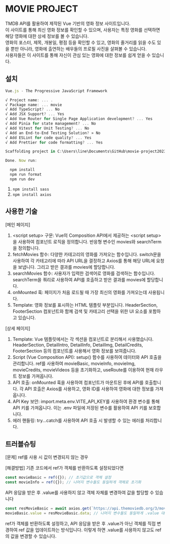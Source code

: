 # MOVIE PROJECT
TMDB API를 활용하여 제작된 Vue 기반의 영화 정보 사이트입니다.<br />
이 사이트를 통해 최신 영화 정보를 확인할 수 있으며, 사용자는 특정 영화를 선택하면 해당 영화에 대한 상세 정보를 볼 수 있습니다.<br />
영화의 포스터, 제목, 개봉일, 평점 등을 확인할 수 있고, 영화의 줄거리를 읽을 수도 있을 뿐만 아니라, 영화에 출연하는 배우들의 프로필 사진을 살펴볼 수 있습니다.<br />
사용자들은 이 사이트를 통해 자신이 관심 있는 영화에 대한 정보를 쉽게 얻을 수 있습니다.

## 설치
```js
Vue.js - The Progressive JavaScript Framework

√ Project name: ... .
√ Package name: ... movie
√ Add TypeScript? ... No
√ Add JSX Support? ... Yes
√ Add Vue Router for Single Page Application development? ... Yes
√ Add Pinia for state management? ... No
√ Add Vitest for Unit Testing? ... No
√ Add an End-to-End Testing Solution? » No
√ Add ESLint for code quality? ... Yes
√ Add Prettier for code formatting? ... Yes

Scaffolding project in C:\Users\line\Documents\GitHub\movie-project2023...

Done. Now run:

  npm install
  npm run format
  npm run dev
```
1. `npm install sass`
2. `npm install axios`

## 사용한 기술
[메인 페이지]
1. &lt;script setup&gt; 구문: Vue의 Composition API에서 제공하는 &lt;script setup&gt;을 사용하여 컴포넌트 로직을 정의합니다. 반응형 변수인 movies와 searchTerm을 정의합니다.
2. fetchMovies 함수: 다양한 카테고리의 영화를 가져오는 함수입니다. switch문을 사용하여 각 카테고리에 따라 API URL을 결정하고 Axios를 통해 해당 URL에 요청을 보냅니다. 그리고 받은 결과를 movies에 할당합니다.
3. searchMovies 함수: 사용자가 입력한 검색어로 영화를 검색하는 함수입니다. searchTerm을 쿼리로 사용하여 API를 호출하고 받은 결과를 movies에 할당합니다.
4. onMounted 훅: 페이지가 처음 로드될 때 가장 최신의 영화를 가져오는데 사용됩니다.
5. Template: 영화 정보를 표시하는 HTML 템플릿 부분입니다. HeaderSection, FooterSection 컴포넌트와 함께 검색 및 카테고리 선택을 위한 UI 요소를 포함하고 있습니다.

[상세 페이지]
1. Template: Vue 템플릿에서는 각 섹션을 컴포넌트로 분리해서 사용했습니다. HeaderSection, DetailIntro, DetailInfo, DetailImg, DetailCredits, FooterSection 등의 컴포넌트를 사용해서 영화 정보를 보여줍니다.
2. Script (Vue Composition API): setup() 함수를 사용하여 데이터와 API 호출을 관리합니다. ref를 사용하여 movieBasic, movieInfo, movieImg, movieCredits, movieVideos 등을 초기화하고, useRoute를 이용하여 현재 라우트 정보를 가져옵니다.
3. API 호출: onMounted 훅을 사용하여 컴포넌트가 마운트된 후에 API를 호출합니다. 각 API 호출은 Axios를 사용하고, 영화 ID를 사용하여 영화에 대한 정보를 가져옵니다.
4. API Key 보안: import.meta.env.VITE_API_KEY를 사용하여 환경 변수를 통해 API 키를 가져옵니다. 이는 .env 파일에 저장된 변수를 활용하여 API 키를 보호합니다.
5. 에러 핸들링: try...catch를 사용하여 API 호출 시 발생할 수 있는 에러를 처리합니다.

## 트러블슈팅
[문제]
ref를 사용 시 값이 변경되지 않는 경우
   
[해결방법]
기존 코드에서 ref가 객체를 반환하도록 설정되었다면
```js
const movieBasic = ref({}); // 초기값으로 객체 설정
const movieInfo = ref({}); // 나머지 변수들도 동일하게 객체로 초기화
```
   
API 응답을 받은 후 .value를 사용하지 않고 객체 자체를 변경하여 값을 할당할 수 있습니다
```js
const resMovieBasic = await axios.get(`https://api.themoviedb.org/3/movie/${movieId}?language=${language}&api_key=${apiKey}`);
movieBasic.value = resMovieBasic.data; // 나머지 변수들도 동일하게 .value 대신 객체 자체를 변경
```
 ref가 객체를 반환하도록 설정하고, API 응답을 받은 후 .value가 아닌 객체를 직접 변경하여 ref 값을 업데이트하는 방식입니다. 이렇게 하면 .value를 사용하지 않고도 ref의 값을 변경할 수 있습니다.
